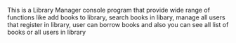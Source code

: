 This is a Library Manager console program that provide wide range of functions like add books to library, search books in libary, manage all users that register in library, user can borrow books and also you can see all list of books or all users in library
